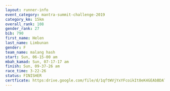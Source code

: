 ```yaml
---
layout: runner-info 
event_category: mantra-summit-challenge-2019 
category_km: 15km 
overall_rank: 108
gender_rank: 27
bib: 790
first_name: Helen
last_name: Limbunan
gender: F
team_name: malang hash
start: Sun, 06-15-00 am
mbah_kamad: Sun, 07-17-17 am
finish: Sun, 09-37-26 am
race_time: 3-22-26
status: FINISHER
certficate: https:drive.google.com/file/d/1qftWVjYxYFcoikIt8eK4GEAbBDATe_8Q/view?usp=sharing
---
```

